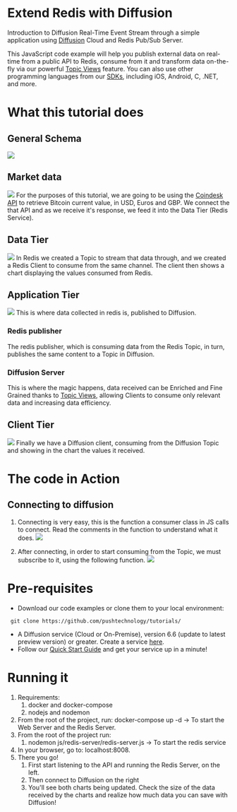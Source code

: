 # Extend Redis with Diffusion

Introduction to Diffusion Real-Time Event Stream through a simple application using [Diffusion](https://www.pushtechnology.com/product-overview) Cloud and Redis Pub/Sub Server.

This JavaScript code example will help you publish external data on real-time from a public API to Redis, consume from it and transform data on-the-fly via our powerful [Topic Views](https://docs.pushtechnology.com/docs/6.5.2/manual/html/designguide/data/topictree/topic_views.html) feature. You can also use other programming languages from our [SDKs](https://docs.pushtechnology.com/#sdks), including iOS, Android, C, .NET, and more. 

# What this tutorial does
## General Schema
![](./redis-app/images/schema.png)
## Market data
![](./images/market-data.png)
For the purposes of this tutorial, we are going to be using the [Coindesk API](https://api.coindesk.com/v1/bpi/currentprice.json) to retrieve Bitcoin current value, in USD, Euros and GBP. 
We connect the that API and as we receive it's response, we feed it into the Data Tier (Redis Service).
## Data Tier
![](./images/data-tier.png)
In Redis we created a Topic to stream that data through, and we created a Redis Client to consume from the same channel. The client then shows a chart displaying the values consumed from Redis.  
## Application Tier
![](./images/application-tier.png)
This is where data collected in redis is, published to Diffusion.
### Redis publisher
The redis publisher, which is consuming data from the Redis Topic, in turn, publishes the same content to a Topic in Diffusion.
### Diffusion Server
This is where the magic happens, data received can be Enriched and Fine Grained thanks to [Topic Views](https://docs.pushtechnology.com/docs/6.5.2/manual/html/designguide/data/topictree/topic_views.html), allowing Clients to consume only relevant data and increasing data efficiency.
## Client Tier
![](./images/client-tier.png)
Finally we have a Diffusion client, consuming from the Diffusion Topic and showing in the chart the values it received.

# The code in Action

## Connecting to diffusion
1. Connecting is very easy, this is the function a consumer class in JS calls to connect. Read the comments in the function to understand what it does.
![](./images/connect.png)

2. After connecting, in order to start consuming from the Topic, we must subscribe to it, using the following function.
![](./images/subscribe.png)

# Pre-requisites

*  Download our code examples or clone them to your local environment:
```
 git clone https://github.com/pushtechnology/tutorials/
```
* A Diffusion service (Cloud or On-Premise), version 6.6 (update to latest preview version) or greater. Create a service [here](https://management.ad.diffusion.cloud/).
* Follow our [Quick Start Guide](https://docs.pushtechnology.com/quickstart/#diffusion-cloud-quick-start) and get your service up in a minute!

# Running it
1. Requirements:
    1. docker and docker-compose
    2. nodejs and nodemon
2. From the root of the project, run: docker-compose up -d -> To start the Web Server and the Redis Server.
3. From the root of the project run:
    1. nodemon js/redis-server/redis-server.js -> To start the redis service
4. In your browser, go to: localhost:8008.
5. There you go! 
    1. First start listening to the API and running the Redis Server, on the left.
    2. Then connect to Diffusion on the right
    3. You'll see both charts being updated. Check the size of the data received by the charts and realize how much data you can save with Diffusion!